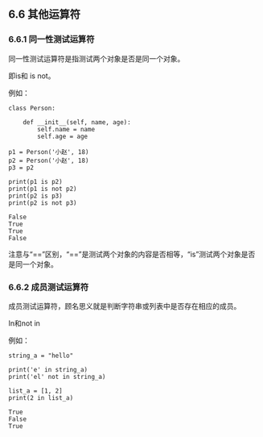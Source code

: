 ## 6.6 其他运算符

### 6.6.1 同一性测试运算符  
  
同一性测试运算符是指测试两个对象是否是同一个对象。

即is和 is not。  

例如：  

    class Person:

        def __init__(self, name, age):
            self.name = name
            self.age = age

    p1 = Person('小赵', 18)
    p2 = Person('小赵', 18)
    p3 = p2

    print(p1 is p2)
    print(p1 is not p2)
    print(p2 is p3)
    print(p2 is not p3)

    False
    True
    True
    False

注意与“==”区别，“==”是测试两个对象的内容是否相等，“is”测试两个对象是否是同一个对象。  

### 6.6.2 成员测试运算符  

成员测试运算符，顾名思义就是判断字符串或列表中是否存在相应的成员。    

In和not in  

例如：  

    string_a = "hello"

    print('e' in string_a)
    print('el' not in string_a)

    list_a = [1, 2]
    print(2 in list_a)

    True
    False
    True

